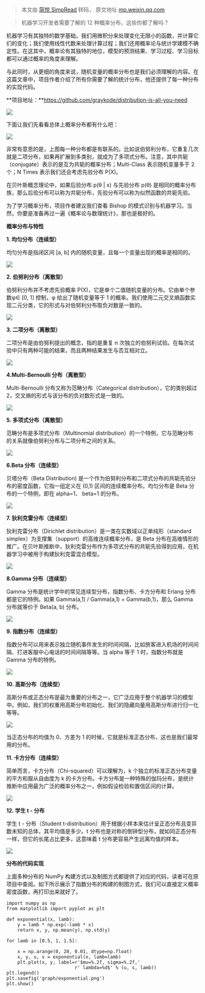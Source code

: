 > 本文由 [简悦 SimpRead](http://ksria.com/simpread/) 转码， 原文地址 [mp.weixin.qq.com](https://mp.weixin.qq.com/s?__biz=Mzg4NTUzNzE5OQ==&mid=2247492234&idx=2&sn=fb50715ce5d828d6c8b3d8eb7f8c013f&chksm=cfa5c24af8d24b5c3e2de02e4ec201ec97a5a99fd48673296965a0f95e490f9369399bf43ba1&scene=132#wechat_redirect)

> 机器学习开发者需要了解的 12 种概率分布，这些你都了解吗？

机器学习有其独特的数学基础，我们用微积分来处理变化无限小的函数，并计算它们的变化；我们使用线性代数来处理计算过程；我们还用概率论与统计学建模不确定性。在这其中，概率论有其独特的地位，模型的预测结果、学习过程、学习目标都可以通过概率的角度来理解。

与此同时，从更细的角度来说，随机变量的概率分布也是我们必须理解的内容。在这篇文章中，项目作者介绍了所有你需要了解的统计分布，他还提供了每一种分布的实现代码。

**项目地址：**https://github.com/graykode/distribution-is-all-you-need

![](https://mmbiz.qpic.cn/mmbiz_png/jupejmznDC94LBFoBnc5tjNwqp4nwOY5xw5joP9pwjpEzPNaR4C1jK490nLASdwoiaLd57frhuPLt5qdmBAn3BA/640?wx_fmt=png)

下面让我们先看看总体上概率分布都有什么吧：

![](https://mmbiz.qpic.cn/mmbiz_jpg/jupejmznDC94LBFoBnc5tjNwqp4nwOY5lgcfPic7uofIPOMnFGNiaPOF72lzr3H1icCia23bsZ49mGhgGb69uUdVyQ/640?wx_fmt=jpeg)

非常有意思的是，上图每一种分布都是有联系的。比如说伯努利分布，它重复几次就是二项分布，如果再扩展到多类别，就成为了多项式分布。注意，其中共轭（conjugate）表示的是互为共轭的概率分布；Multi-Class 表示随机变量多于 2 个；N Times 表示我们还会考虑先验分布 P(X)。

在贝叶斯概念理论中，如果后验分布 p(θ | x) 与先验分布 p(θ) 是相同的概率分布族，那么后验分布可以称为共轭分布，先验分布可以称为似然函数的共轭先验。

为了学习概率分布，项目作者建议我们查看 Bishop 的模式识别与机器学习。当然，你要是准备再过一遍《概率论与数理统计》，那也是极好的。

**概率分布与特性**

**1. 均匀分布（连续型）**

均匀分布是指闭区间 [a, b] 内的随机变量，且每一个变量出现的概率是相同的。

![](https://mmbiz.qpic.cn/mmbiz_png/jupejmznDC94LBFoBnc5tjNwqp4nwOY5nlo9wjJFictibCaGohmr7In9AficQfwsQlLibWtfxIPyWicx11n1jNce3jQ/640?wx_fmt=png)

**2. 伯努利分布（离散型）**

伯努利分布并不考虑先验概率 P(X)，它是单个二值随机变量的分布。它由单个参数φ∈ [0, 1] 控制，φ 给出了随机变量等于 1 的概率。我们使用二元交叉熵函数实现二元分类，它的形式与对伯努利分布取负对数是一致的。

![](https://mmbiz.qpic.cn/mmbiz_png/jupejmznDC94LBFoBnc5tjNwqp4nwOY5eJUIFWXeeKCJAF1Q2KsIicwI8tEFkDZ4ZibY4qBFNF6KLFzxNQRXibxoQ/640?wx_fmt=png)

**3. 二项分布（离散型）**

二项分布是由伯努利提出的概念，指的是重复 n 次独立的伯努利试验。在每次试验中只有两种可能的结果，而且两种结果发生与否互相对立。

![](https://mmbiz.qpic.cn/mmbiz_png/jupejmznDC94LBFoBnc5tjNwqp4nwOY5iaQ3RO0uIkKQPSiaSEq2BnJuYoxhrApGQCQXz3PHfuAFicTKHSMM82LZQ/640?wx_fmt=png)

**4.Multi-Bernoulli 分布（离散型）**

Multi-Bernoulli 分布又称为范畴分布（Categorical distribution），它的类别超过 2，交叉熵的形式与该分布的负对数形式是一致的。

![](https://mmbiz.qpic.cn/mmbiz_png/jupejmznDC94LBFoBnc5tjNwqp4nwOY5iag5PpYLoIy7nFfibj2TBtbvl9wCdp69ty38sGHg5k25qMSz5LpAjItw/640?wx_fmt=png)

**5. 多项式分布（离散型）**

范畴分布是多项式分布（Multinomial distribution）的一个特例，它与范畴分布的关系就像伯努利分布与二项分布之间的关系。

![](https://mmbiz.qpic.cn/mmbiz_png/jupejmznDC94LBFoBnc5tjNwqp4nwOY5qcgRgquRzx9YRwQpt27NeacicTMZPDKvYFCXazavXiaGMfpgHFZuPjBA/640?wx_fmt=png)

**6.Beta 分布（连续型）**

贝塔分布（Beta Distribution) 是一个作为伯努利分布和二项式分布的共轭先验分布的密度函数，它指一组定义在 (0,1) 区间的连续概率分布。均匀分布是 Beta 分布的一个特例，即在 alpha=1、 beta=1 的分布。

![](https://mmbiz.qpic.cn/mmbiz_png/jupejmznDC94LBFoBnc5tjNwqp4nwOY59deyg1acRztBwMNhOiapAr8bibRjIXDZbtBdHXgVpXVzDY1NOI0rqOog/640?wx_fmt=png)

**7. 狄利克雷分布（连续型）**

狄利克雷分布（Dirichlet distribution）是一类在实数域以正单纯形（standard simplex）为支撑集（support）的高维连续概率分布，是 Beta 分布在高维情形的推广。在贝叶斯推断中，狄利克雷分布作为多项式分布的共轭先验得到应用，在机器学习中被用于构建狄利克雷混合模型。

![](https://mmbiz.qpic.cn/mmbiz_jpg/jupejmznDC94LBFoBnc5tjNwqp4nwOY5dibkGZkJbq6Y6wnFUeYpFrngBJzPM8icC08SM64VuicIYib5UpwZKnWdoA/640?wx_fmt=jpeg)

**8.Gamma 分布（连续型）**

Gamma 分布是统计学中的常见连续型分布，指数分布、卡方分布和 Erlang 分布都是它的特例。如果 Gamma(a,1) / Gamma(a,1) + Gamma(b,1)，那么 Gamma 分布就等价于 Beta(a, b) 分布。

![](https://mmbiz.qpic.cn/mmbiz_png/jupejmznDC94LBFoBnc5tjNwqp4nwOY5jQpcYXhlib5Eg8icbWkJGWdG8pjYYiaKJ5Qn9icWf0RljKCHuiaKmlD8aAg/640?wx_fmt=png)

**9. 指数分布（连续型）**

指数分布可以用来表示独立随机事件发生的时间间隔，比如旅客进入机场的时间间隔、打进客服中心电话的时间间隔等等。当 alpha 等于 1 时，指数分布就是 Gamma 分布的特例。

![](https://mmbiz.qpic.cn/mmbiz_png/jupejmznDC94LBFoBnc5tjNwqp4nwOY5fnMyWB0RPaXsibXZy4NIkQgXIbBbyBmbtcWaeMCpg0374v2utXYJrDw/640?wx_fmt=png)

**10. 高斯分布（连续型）**

高斯分布或正态分布是最为重要的分布之一，它广泛应用于整个机器学习的模型中。例如，我们的权重用高斯分布初始化、我们的隐藏向量用高斯分布进行归一化等等。

![](https://mmbiz.qpic.cn/mmbiz_png/jupejmznDC94LBFoBnc5tjNwqp4nwOY5eIWx7vmS0icsTXz5RO4rRQUVGXRkVibOr73WqIlKicMfJtibiaibLdrpsticg/640?wx_fmt=png)

当正态分布的均值为 0、方差为 1 的时候，它就是标准正态分布，这也是我们最常用的分布。

**11. 卡方分布（连续型）**

简单而言，卡方分布（Chi-squared）可以理解为，k 个独立的标准正态分布变量的平方和服从自由度为 k 的卡方分布。卡方分布是一种特殊的伽玛分布，是统计推断中应用最为广泛的概率分布之一，例如假设检验和置信区间的计算。

![](https://mmbiz.qpic.cn/mmbiz_png/jupejmznDC94LBFoBnc5tjNwqp4nwOY5UFlvWfY2uZG1DJGlv6ZibsW6vKf5LVOqBEiagqqlQwKKq5nCvMBVEdCA/640?wx_fmt=png)

**12. 学生 t - 分布**

学生 t - 分布（Student t-distribution）用于根据小样本来估计呈正态分布且变异数未知的总体，其平均值是多少。t 分布也是对称的倒钟型分布，就如同正态分布一样，但它的长尾占比更多，这意味着 t 分布更容易产生远离均值的样本。

![](https://mmbiz.qpic.cn/mmbiz_png/jupejmznDC94LBFoBnc5tjNwqp4nwOY5ZgQAWLJicRCPh5FXKPiaQk7tYKdib2OaEcMHuHqLMy8DxxLVhghianOZWA/640?wx_fmt=png)

**分布的代码实现**

上面多种分布的 NumPy 构建方式以及制图方式都提供了对应的代码，读者可在原项目中查阅。如下所示展示了指数分布的构建的制图方式，我们可以直接定义概率密度函数，再打印出来就好了。

```
import numpy as np
from matplotlib import pyplot as plt

def exponential(x, lamb):
    y = lamb * np.exp(-lamb * x)
    return x, y, np.mean(y), np.std(y)

for lamb in [0.5, 1, 1.5]:

    x = np.arange(0, 20, 0.01, dtype=np.float)
    x, y, u, s = exponential(x, lamb=lamb)
    plt.plot(x, y, label=r'$mu=%.2f, sigma=%.2f,'
                         r' lambda=%d$' % (u, s, lamb))
plt.legend()
plt.savefig('graph/exponential.png')
plt.show()

```